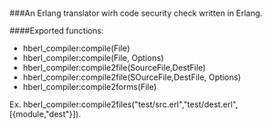 
###An Erlang translator wirh code security check written in Erlang.

####Exported functions:

* hberl_compiler:compile(File)
* hberl_compiler:compile(File, Options)
* hberl_compiler:compile2file(SourceFile,DestFile)
* hberl_compiler:compile2file(SOurceFile,DestFile, Options)
* hberl_compiler:compile2forms(File)

Ex. hberl_compiler:compile2files("test/src.erl","test/dest.erl",[{module,"dest"}]).
